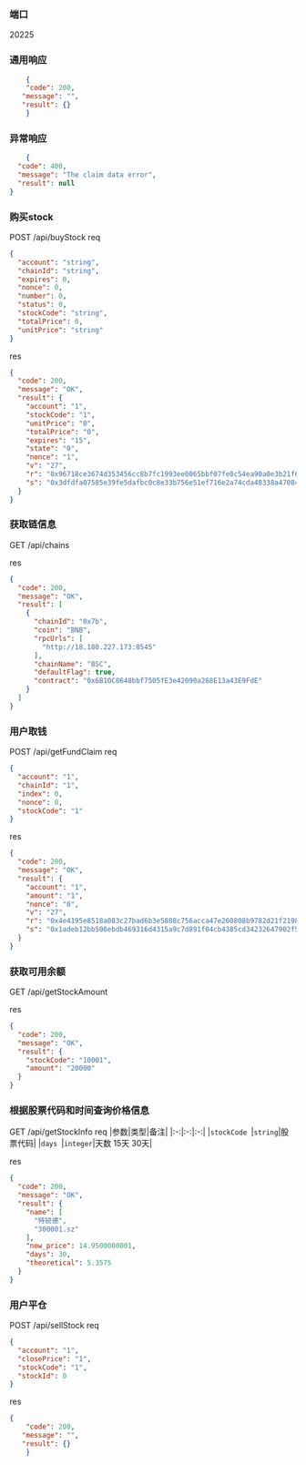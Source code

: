 
### 端口
20225

### 通用响应
```json
    {
    "code": 200,
   "message": "",
   "result": {}
    }
```

### 异常响应
```json
    {
  "code": 400,
  "message": "The claim data error",
  "result": null
}
```

### 购买stock  
POST /api/buyStock 
req
```json
{
  "account": "string",
  "chainId": "string",
  "expires": 0,
  "nonce": 0,
  "number": 0,
  "status": 0,
  "stockCode": "string",
  "totalPrice": 0,
  "unitPrice": "string"
}
```

res
```json
{
  "code": 200,
  "message": "OK",
  "result": {
    "account": "1",
    "stockCode": "1",
    "unitPrice": "0",
    "totalPrice": "0",
    "expires": "15",
    "state": "0",
    "nonce": "1",
    "v": "27",
    "r": "0x96718ce3674d353456cc8b7fc1993ee0065bbf07fe0c54ea90a0e3b21f6a037a",
    "s": "0x3dfdfa07585e39fe5dafbc0c8e33b756e51ef716e2a74cda48338a47084ecc47"
  }
}
```

### 获取链信息
GET /api/chains

res
```json
{
  "code": 200,
  "message": "OK",
  "result": [
    {
      "chainId": "0x7b",
      "coin": "BNB",
      "rpcUrls": [
        "http://18.180.227.173:8545"
      ],
      "chainName": "BSC",
      "defaultFlag": true,
      "contract": "0x6B10C8648bbf7505fE3e42090a268E13a43E9FdE"
    }
  ]
}
```

### 用户取钱
POST  /api/getFundClaim
req
```json
{
  "account": "1",
  "chainId": "1",
  "index": 0,
  "nonce": 0,
  "stockCode": "1"
}
```

res
```json
{
  "code": 200,
  "message": "OK",
  "result": {
    "account": "1",
    "amount": "1",
    "nonce": "0",
    "v": "27",
    "r": "0x4e4195e8518a083c27bad6b3e5808c756acca47e260808b9782d21f21981cce6",
    "s": "0x1adeb12bb506ebdb469316d4315a9c7d891f04cb4385cd34232647902f5e696d"
  }
}
```

### 获取可用余额
GET /api/getStockAmount

res
```json
{
  "code": 200,
  "message": "OK",
  "result": {
    "stockCode": "10001",
    "amount": "20000"
  }
}
```

### 根据股票代码和时间查询价格信息
GET /api/getStockInfo
req
|参数|类型|备注|
|:-:|:-:|:-:|
|`stockCode `|`string`|股票代码|
|`days `|`integer`|天数 15天 30天|

res
```json
{
  "code": 200,
  "message": "OK",
  "result": {
    "name": [
      "特锐德",
      "300001.sz"
    ],
    "now_price": 14.9500000001,
    "days": 30,
    "theoretical": 5.3575
  }
}
```

### 用户平仓
POST /api/sellStock
req
```json
{
  "account": "1",     
  "closePrice": "1",
  "stockCode": "1",
  "stockId": 0
}
```


res
```json
{
    "code": 200,
   "message": "",
   "result": {}
    }
```


